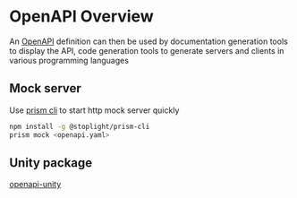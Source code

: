 
# OpenAPI Overview

An [OpenAPI](https://spec.openapis.org/oas/latest.html)
definition can then be used by documentation generation tools to display the API,
code generation tools to generate servers and clients in various programming languages

## Mock server

Use [prism cli](https://github.com/stoplightio/prism) to start http mock server quickly

```bash
npm install -g @stoplight/prism-cli
prism mock <openapi.yaml>
```

## Unity package

[openapi-unity](https://github.com/XRSPACE-Inc/openapi-unity)
